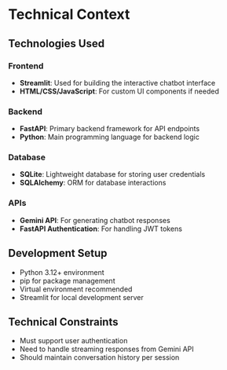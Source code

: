 # Technical Context

## Technologies Used

### Frontend
- **Streamlit**: Used for building the interactive chatbot interface
- **HTML/CSS/JavaScript**: For custom UI components if needed

### Backend
- **FastAPI**: Primary backend framework for API endpoints
- **Python**: Main programming language for backend logic

### Database
- **SQLite**: Lightweight database for storing user credentials
- **SQLAlchemy**: ORM for database interactions

### APIs
- **Gemini API**: For generating chatbot responses
- **FastAPI Authentication**: For handling JWT tokens

## Development Setup
- Python 3.12+ environment
- pip for package management
- Virtual environment recommended
- Streamlit for local development server

## Technical Constraints
- Must support user authentication
- Need to handle streaming responses from Gemini API
- Should maintain conversation history per session
